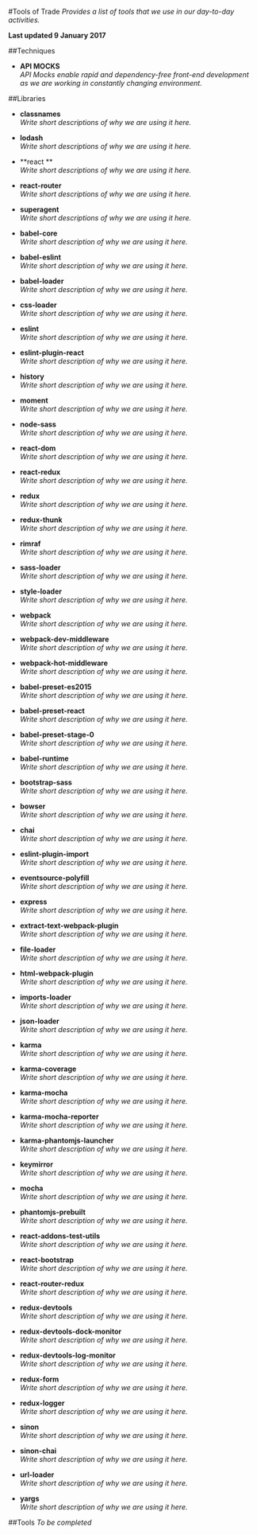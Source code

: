 #Tools of Trade
_Provides a list of tools that we use in our day-to-day activities._

**Last updated 9 January 2017**

##Techniques
* **API MOCKS**  
_API Mocks enable rapid and dependency-free front-end development as we are working in constantly changing environment._

##Libraries

* **classnames**  
_Write short descriptions of why we are using it here._

* **lodash**  
_Write short descriptions of why we are using it here._

* **react  **  
_Write short descriptions of why we are using it here._

* **react-router**  
_Write short descriptions of why we are using it here._

* **superagent**  
_Write short descriptions of why we are using it here._

* **babel-core**  
_Write short description of why we are using it here._

* **babel-eslint**  
_Write short description of why we are using it here._

* **babel-loader**  
_Write short description of why we are using it here._

* **css-loader**  
_Write short description of why we are using it here._

* **eslint**  
_Write short description of why we are using it here._

* **eslint-plugin-react**  
_Write short description of why we are using it here._

* **history**  
_Write short description of why we are using it here._

* **moment**  
_Write short description of why we are using it here._

* **node-sass**  
_Write short description of why we are using it here._

* **react-dom**  
_Write short description of why we are using it here._

* **react-redux**  
_Write short description of why we are using it here._

* **redux**  
_Write short description of why we are using it here._

* **redux-thunk**  
_Write short description of why we are using it here._

* **rimraf**  
_Write short description of why we are using it here._

* **sass-loader**  
_Write short description of why we are using it here._

* **style-loader**  
_Write short description of why we are using it here._

* **webpack**  
_Write short description of why we are using it here._

* **webpack-dev-middleware**  
_Write short description of why we are using it here._

* **webpack-hot-middleware**  
_Write short description of why we are using it here._

* **babel-preset-es2015**  
_Write short description of why we are using it here._

* **babel-preset-react**  
_Write short description of why we are using it here._

* **babel-preset-stage-0**  
_Write short description of why we are using it here._

* **babel-runtime**  
_Write short description of why we are using it here._

* **bootstrap-sass**  
_Write short description of why we are using it here._

* **bowser**  
_Write short description of why we are using it here._

* **chai**  
_Write short description of why we are using it here._

* **eslint-plugin-import**  
_Write short description of why we are using it here._

* **eventsource-polyfill**  
_Write short description of why we are using it here._

* **express**  
_Write short description of why we are using it here._

* **extract-text-webpack-plugin**  
_Write short description of why we are using it here._

* **file-loader**  
_Write short description of why we are using it here._

* **html-webpack-plugin**  
_Write short description of why we are using it here._

* **imports-loader**  
_Write short description of why we are using it here._

* **json-loader**  
_Write short description of why we are using it here._

* **karma**  
_Write short description of why we are using it here._

* **karma-coverage**  
_Write short description of why we are using it here._

* **karma-mocha**  
_Write short description of why we are using it here._

* **karma-mocha-reporter**  
_Write short description of why we are using it here._

* **karma-phantomjs-launcher**  
_Write short description of why we are using it here._

* **keymirror**  
_Write short description of why we are using it here._

* **mocha**  
_Write short description of why we are using it here._

* **phantomjs-prebuilt**  
_Write short description of why we are using it here._

* **react-addons-test-utils**  
_Write short description of why we are using it here._

* **react-bootstrap**  
_Write short description of why we are using it here._

* **react-router-redux**  
_Write short description of why we are using it here._

* **redux-devtools**  
_Write short description of why we are using it here._

* **redux-devtools-dock-monitor**  
_Write short description of why we are using it here._

* **redux-devtools-log-monitor**  
_Write short description of why we are using it here._

* **redux-form**  
_Write short description of why we are using it here._

* **redux-logger**  
_Write short description of why we are using it here._

* **sinon**  
_Write short description of why we are using it here._

* **sinon-chai**  
_Write short description of why we are using it here._

* **url-loader**  
_Write short description of why we are using it here._

* **yargs**  
_Write short description of why we are using it here._

##Tools
_To be completed_
